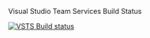 Visual Studio Team Services Build Status

[![VSTS Build status](https://thefeedbacknetwork.visualstudio.com/_apis/public/build/definitions/877e046c-8c66-4487-b6f0-c1873436af8d/2/badge)](https://github.com/TheFeedBackNetwork/TFN.Api)

